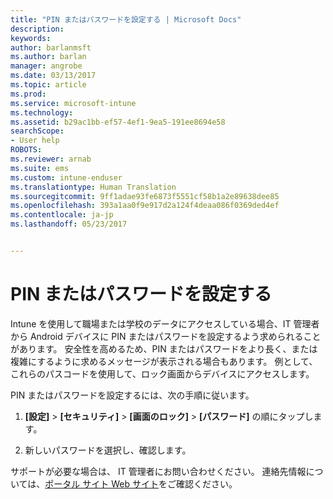 ```yaml
---
title: "PIN またはパスワードを設定する | Microsoft Docs"
description: 
keywords: 
author: barlanmsft
ms.author: barlan
manager: angrobe
ms.date: 03/13/2017
ms.topic: article
ms.prod: 
ms.service: microsoft-intune
ms.technology: 
ms.assetid: b29ac1bb-ef57-4ef1-9ea5-191ee8694e58
searchScope:
- User help
ROBOTS: 
ms.reviewer: arnab
ms.suite: ems
ms.custom: intune-enduser
ms.translationtype: Human Translation
ms.sourcegitcommit: 9ff1adae93fe6873f5551cf58b1a2e89638dee85
ms.openlocfilehash: 393a1aa0f9e917d2a124f4deaa086f0369ded4ef
ms.contentlocale: ja-jp
ms.lasthandoff: 05/23/2017


---
```


# <a name="set-your-pin-or-password"></a>PIN またはパスワードを設定する

Intune を使用して職場または学校のデータにアクセスしている場合、IT 管理者から Android デバイスに PIN またはパスワードを設定するよう求められることがあります。 安全性を高めるため、PIN またはパスワードをより長く、または複雑にするように求めるメッセージが表示される場合もあります。 例として、これらのパスコードを使用して、ロック画面からデバイスにアクセスします。

PIN またはパスワードを設定するには、次の手順に従います。

1.  **[設定]** &gt; **[セキュリティ]** &gt; **[画面のロック]** &gt; **[パスワード]** の順にタップします。

2.  新しいパスワードを選択し、確認します。


サポートが必要な場合は、 IT 管理者にお問い合わせください。 連絡先情報については、[ポータル サイト Web サイト](http://portal.manage.microsoft.com)をご確認ください。

